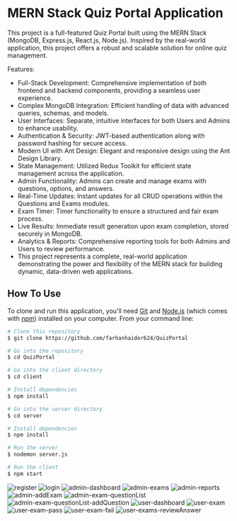 # MERN Stack Quiz Portal Application
This project is a full-featured Quiz Portal built using the MERN Stack (MongoDB, Express.js, React.js, Node.js). Inspired by the real-world application, this project offers a robust and scalable solution for online quiz management.

Features:
* Full-Stack Development: Comprehensive implementation of both frontend and backend components, providing a seamless user experience.
* Complex MongoDB Integration: Efficient handling of data with advanced queries, schemas, and models.
* User Interfaces: Separate, intuitive interfaces for both Users and Admins to enhance usability.
* Authentication & Security: JWT-based authentication along with password hashing for secure access.
* Modern UI with Ant Design: Elegant and responsive design using the Ant Design Library.
* State Management: Utilized Redux Toolkit for efficient state management across the application.
* Admin Functionality: Admins can create and manage exams with questions, options, and answers.
* Real-Time Updates: Instant updates for all CRUD operations within the Questions and Exams modules.
* Exam Timer: Timer functionality to ensure a structured and fair exam process.
* Live Results: Immediate result generation upon exam completion, stored securely in MongoDB.
* Analytics & Reports: Comprehensive reporting tools for both Admins and Users to review performance.
* This project represents a complete, real-world application demonstrating the power and flexibility of the MERN stack for building dynamic, data-driven web applications.

## How To Use

To clone and run this application, you'll need [Git](https://git-scm.com) and [Node.js](https://nodejs.org/en/download/) (which comes with [npm](http://npmjs.com)) installed on your computer. From your command line:

```bash
# Clone this repository
$ git clone https://github.com/farhanhaider624/QuizPortal

# Go into the repository
$ cd QuizPortal

# Go into the client directory
$ cd client

# Install dependencies
$ npm install

# Go into the server directory
$ cd server

# Install dependencies
$ npm install

# Run the server
$ nodemon server.js

# Run the client
$ npm start
```

![register](https://github.com/user-attachments/assets/008f6467-5193-4dc7-ab4d-23e118038e8f)
![login](https://github.com/user-attachments/assets/184d1625-48fc-49ed-8c96-226aac628156)
![admin-dashboard](https://github.com/user-attachments/assets/02b74c01-fb57-4906-a87a-150755856b77)
![admin-exams](https://github.com/user-attachments/assets/db00dedc-70a6-45da-883e-8be41d850bb0)
![admin-reports](https://github.com/user-attachments/assets/ed99a34e-46c9-419b-aac6-3f10d25d1c1f)
![admin-addExam](https://github.com/user-attachments/assets/2147c745-12ef-4c05-8b79-b35b11247842)
![admin-exam-questionList](https://github.com/user-attachments/assets/c22d7000-f059-49dc-a115-89bd1341cbb4)
![admin-exam-questionList-addQuestion](https://github.com/user-attachments/assets/ba242a90-c1e5-4d35-b78f-abadeb00786c)
![user-dashboard](https://github.com/user-attachments/assets/d249d1f2-be51-485e-a289-e7649aaaa9a5)
![user-exam](https://github.com/user-attachments/assets/60501113-655a-4de0-bda9-43fa781052aa)
![user-exam-pass](https://github.com/user-attachments/assets/5ecd720a-dc8a-470e-a634-dc1c775fa217)
![user-exam-fail](https://github.com/user-attachments/assets/3704359f-92ea-43e6-ac3f-b1fb2c405012)
![user-exams-reviewAnswer](https://github.com/user-attachments/assets/eb0ba984-4875-4ce3-b963-19e667aed26b)
